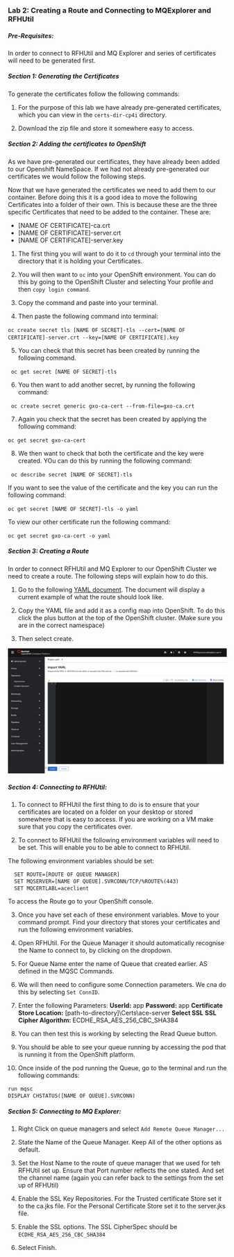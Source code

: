 ### Lab 2: Creating a Route and Connecting to MQExplorer and RFHUtil

##### Pre-Requisites:

In order to connect to RFHUtil and MQ Explorer and series of certificates will need to be generated first.

##### Section 1: Generating the Certificates

To generate the certificates follow the following commands:

1. For the purpose of this lab we have already pre-generated certificates, which you can view in the `certs-dir-cp4i` directory.

2. Download the zip file and store it somewhere easy to access.

##### Section 2: Adding the certificates to OpenShift

As we have pre-generated our certificates, they have already been added to our Openshift NameSpace. If we had not already pre-generated our certificates we would follow the following steps.

Now that we have generated the certificates we need to add them to our container. Before doing this it is a good idea to move the following Certificates into a folder of their own. This is because these are the three specific Certificates that need to be added to the container. These are:

- [NAME OF CERTIFICATE]-ca.crt
- [NAME OF CERTIFICATE]-server.crt
- [NAME OF CERTIFICATE]-server.key

1. The first thing you will want to do it to `cd` through your terminal into the directory that it is holding your Certificates.
2. You will then want to `oc` into your OpenShift environment. You can do this by going to the OpenShift Cluster and selecting Your profile and then `copy login command`.

3. Copy the command and paste into your terminal.

4. Then paste the following command into terminal:

`oc create secret tls [NAME OF SECRET]-tls --cert=[NAME OF CERTIFICATE]-server.crt --key=[NAME OF CERTIFICATE].key`

5. You can check that this secret has been created by running the following command.

` oc get secret [NAME OF SECRET]-tls`

6. You then want to add another secret, by running the following command:

` oc create secret generic gxo-ca-cert --from-file=gxo-ca.crt`

7. Again you check that the secret has been created by applying the following command:

`oc get secret gxo-ca-cert`

8. We then want to check that both the certificate and the key were created. YOu can do this by running the following command:

` oc describe secret [NAME OF SECRET]-tls`

If you want to see the value of the certificate and the key you can run the following command:

`oc get secret [NAME OF SECRET]-tls -o yaml`

To view our other certificate run the following command:

`oc get secret gxo-ca-cert -o yaml  `

##### Section 3: Creating a Route

In order to connect RFHUtil and MQ Explorer to our OpenShift Cluster we need to create a route. The following steps will explain how to do this.

1. Go to the following [YAML document](./route.yaml). The document will display a current example of what the route should look like.

2. Copy the YAML file and add it as a config map into OpenShift. To do this click the plus button at the top of the OpenShift cluster. (Make sure you are in the correct namespace)

3. Then select create.

![Adding a new Config Map](../images/AddingRoutes/AddingConfigMap.png)

##### Section 4: Connecting to RFHUtil:

1. To connect to RFHUtil the first thing to do is to ensure that your certificates are located on a folder on your desktop or stored somewhere that is easy to access. If you are working on a VM make sure that you copy the certificates over.

2. To connect to RFHUtil the following environment variables will need to be set. This will enable you to be able to connect to RFHUtil.

The following environment variables should be set:

```
  SET ROUTE=[ROUTE OF QUEUE MANAGER]
  SET MQSERVER=[NAME OF QUEUE].SVRCONN/TCP/%ROUTE%(443)
  SET MQCERTLABL=aceclient
```

To access the Route go to your OpenShift console.

3. Once you have set each of these environment variables. Move to your command prompt. Find your directory that stores your certificates and run the following environment variables.

4. Open RFHUtil. For the Queue Manager it should automatically recognise the Name to connect to, by clicking on the dropdown.

5. For Queue Name enter the name of Queue that created earlier. AS defined in the MQSC Commands.

6. We will then need to configure some Connection parameters. We cna do this by selecting `Set ConnID`.

7. Enter the following Parameters:
   <b>UserId:</b> app
   <b>Password:</b> app
   <b>Certificate Store Location:</b> [path-to-directory]\Certs\ace-server
   <b>Select SSL</b>
   <b>SSL Cipher Algorithm: </b> ECDHE_RSA_AES_256_CBC_SHA384

8. You can then test this is working by selecting the Read Queue button.
9. You should be able to see your queue running by accessing the pod that is running it from the OpenShift platform.
10. Once inside of the pod running the Queue, go to the terminal and run the following commands:

```
run mqsc
DISPLAY CHSTATUS([NAME OF QUEUE].SVRCONN)
```

##### Section 5: Connecting to MQ Explorer:

1. Right Click on queue managers and select `Add Remote Queue Manager...`

2. State the Name of the Queue Manager. Keep All of the other options as default.

3. Set the Host Name to the route of queue manager that we used for teh RFHUtil set up. Ensure that Port number reflects the one stated. And set the channel name (again you can refer back to the settings from the set up of RFHUtil)

4. Enable the SSL Key Repositories. For the Trusted certificate Store set it to the ca.jks file. For the Personal Certificate Store set it to the server.jks file.

5. Enable the SSL options. The SSL CipherSpec should be `ECDHE_RSA_AES_256_CBC_SHA384`

6. Select Finish.
